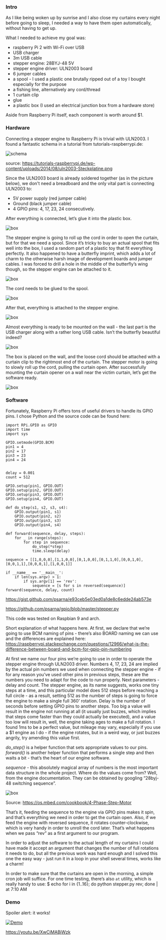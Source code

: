 ### Intro

As I like being woken up by sunrise and I also close my curtains every night before going to sleep, I needed a way to have them open automatically, without having to get up.

What I needed to achieve my goal was:

* raspberry Pi 2 with Wi-Fi over USB
* USB charger
* 3m USB cable
* stepper engine: 28BYJ-48 5V
* stepper engine driver: ULN2003 board
* 6 jumper cables
* a spool - I used a plastic one brutally ripped out of a toy I bought especially for the purpose
* a fishing line, alternatively any cord/thread
* 1 curtain clip
* glue
* a plastic box (I used an electrical junction box from a hardware store)

Aside from Raspberry Pi itself, each component is worth around $1.

### Hardware

Connecting a stepper engine to Raspberry Pi is trivial with ULN2003. I found a fantastic schema in a tutorial from tutorials-raspberrypi.de:

![schema](images/schema.png)

source: https://tutorials-raspberrypi.de/wp-content/uploads/2014/08/uln2003-Steckplatine.png

Since the ULN2003 board is already soldered together (as in the picture below), we don't need a breadboard and the only vital part is connecting ULN2003 to:

* 5V power supply (red jumper cable)
* Ground (black jumper cable)
* 4 GPIO pins: 4, 17, 23, 24 consecutively.

After everything is connected, let’s glue it into the plastic box.

![box](images/almost_all.jpg)

The stepper engine is going to roll up the cord in order to open the curtain, but for that we need a spool. Since it’s tricky to buy an actual spool that fits well into the box, I used a random part of a plastic toy that fit everything perfectly. It also happened to have a butterfly imprint, which adds a lot of charm to the otherwise harsh image of development boards and jumper cables. I was forced to drill a hole in the middle of the butterfly’s wing though, so the stepper engine can be attached to it.

![box](images/spool1.jpg)

The cord needs to be glued to the spool.

![box](images/spool2.jpg)

After that, everything is attached to the stepper engine.

![box](images/spool_on_engine.jpg)

Almost everything is ready to be mounted on the wall - the last part is the USB charger along with a rather long USB cable. Isn’t the butterfly beautiful indeed?

![box](images/all.jpg)

The box is placed on the wall, and the loose cord should be attached with a curtain clip to the rightmost end of the curtain. The stepper motor is going to slowly roll up the cord, pulling the curtain open. After successfully mounting the curtain opener on a wall near the victim curtain, let’s get the software ready.

![box](images/location.jpg)

### Software

Fortunately, Raspberry Pi offers tons of useful drivers to handle its GPIO pins. I chose Python and the source code can be found here:
~~~
import RPi.GPIO as GPIO
import time
import sys
 
GPIO.setmode(GPIO.BCM)
pin1 = 4
pin2 = 17
pin3 = 23
pin4 = 24
 

delay = 0.001
count = 512

GPIO.setup(pin1, GPIO.OUT)
GPIO.setup(pin2, GPIO.OUT)
GPIO.setup(pin3, GPIO.OUT)
GPIO.setup(pin4, GPIO.OUT)
 
def do_step(s1, s2, s3, s4):
    GPIO.output(pin1, s1)
    GPIO.output(pin2, s2)
    GPIO.output(pin3, s3)
    GPIO.output(pin4, s4)
 
def forward(sequence, delay, steps):
    for _ in range(steps):
        for step in sequence:
            do_step(*step)
            time.sleep(delay)

sequence = [[1,0,0,0],[1,1,0,0],[0,1,0,0],[0,1,1,0],[0,0,1,0],[0,0,1,1],[0,0,0,1],[1,0,0,1]]
 
if __name__ == '__main__':
    if len(sys.argv) > 1:
        if sys.argv[1] == 'rev':
            sequence = [s for s in reversed(sequence)]
forward(sequence, delay, count)
~~~
https://gist.github.com/psarna/e93ceb5e03ed0a1de8c6edde24ab573e

https://github.com/psarna/gpio/blob/master/stepper.py


This code was tested on Raspbian 9 and arch.

Short explanation of what happens here. At first, we declare that we’re going to use BCM naming of pins - there’s also BOARD naming we can use and the differences are explained here: https://raspberrypi.stackexchange.com/questions/12966/what-is-the-difference-between-board-and-bcm-for-gpio-pin-numbering

At first we name our four pins we’re going to use in order to operate the stepper engine through ULN2003 driver. Numbers 4, 17, 23, 24 are implied by the actual pin numbers we used when connecting the stepper engine - if for any reason you’ve used other pins in previous steps, these are the numbers you need to adapt for the code to run properly.
Next parameters - delay and count. The stepper engine, as its name suggests, works one tiny steps at a time, and this particular model does 512 steps before reaching a full circle - as a result, setting 512 as the number of steps is going to force the engine to make a single full 360’ rotation. Delay is the number of seconds before setting GPIO pins to another steps. Too big a value will result in the engine not running at all (it usually just buzzes, which implies that steps come faster than they could actually be executed), and a value too low will result in, well, the engine taking ages to make a full rotation. I found 1ms to be a perfect value, but mileage may vary, especially if you use a $1 engine as I do - if the engine rotates, but in a weird way, or just buzzes angrily, try amending this value first.

*do_step()* is a helper function that sets appropriate values to our pins. *forward()* is another helper function that performs a single step and then waits a bit - that’s the heart of our engine software.

*sequence* - this absolutely magical array of numbers is the most important data structure in the whole project. Where do the values come from? Well, from the engine documentation. They can be obtained by googling “28byj-48 switching sequence”.

![box](images/seq.jpg)

Source: https://os.mbed.com/cookbook/4-Phase-Step-Motor

That’s it, feeding the sequence to the engine via GPIO pins makes it spin, and that’s everything we need in order to get the curtain open. Also, if we feed the engine with reversed sequence, it rotates counter-clockwise, which is very handy in order to unroll the cord later. That’s what happens when we pass “rev” as a first argument to our program.

In order to adjust the software to the actual length of my curtains I could have made it accept an argument that changes the number of full rotations it needs to do, but all the previous work was hard enough and I solved this one the easy way - just run it in a loop in your shell several times, works like a charm!

In order to make sure that the curtains are open in the morning, a simple cron job will suffice. For one time testing, there’s also `at` utility, which is really handy to use:
$ echo for i in {1..16}; do python stepper.py rev; done | at 7:10 AM

### Demo

Spoiler alert: it works!

[![Demo](https://img.youtube.com/vi/XwCiMABjWzk/0.jpg)](https://www.youtube.com/watch?v=XwCiMABjWzk)

https://youtu.be/XwCiMABjWzk

